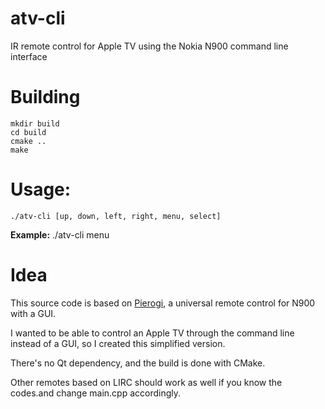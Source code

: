 # atv-cli
IR remote control for Apple TV using the Nokia N900 command line interface

# Building

```
mkdir build
cd build
cmake ..
make
```

# Usage: 

```
./atv-cli [up, down, left, right, menu, select]
```

**Example:** ./atv-cli menu


# Idea

This source code is based on [Pierogi](https://github.com/jpietrzak8/Pierogi), a universal remote control for N900 with a GUI.

I wanted to be able to control an Apple TV through the command line instead of a GUI, so I created this simplified version.

There's no Qt dependency, and the build is done with CMake.

Other remotes based on LIRC should work as well if you know the codes.and change main.cpp accordingly.
